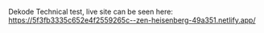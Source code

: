 Dekode Technical test, live site can be seen here: https://5f3fb3335c652e4f2559265c--zen-heisenberg-49a351.netlify.app/


